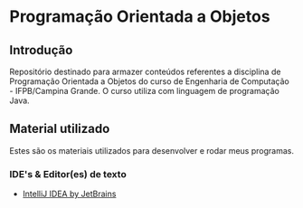 # Programação Orientada a Objetos 

## Introdução
Repositório destinado para armazer conteúdos referentes a disciplina de Programação Orientada a Objetos do curso de Engenharia de Computação - IFPB/Campina Grande.
O curso utiliza com linguagem de programação Java.
## Material utilizado
Estes são os materiais utilizados para desenvolver e rodar meus programas.
### IDE's & Editor(es) de texto
* [IntelliJ IDEA by JetBrains](https://www.jetbrains.com/idea/)
